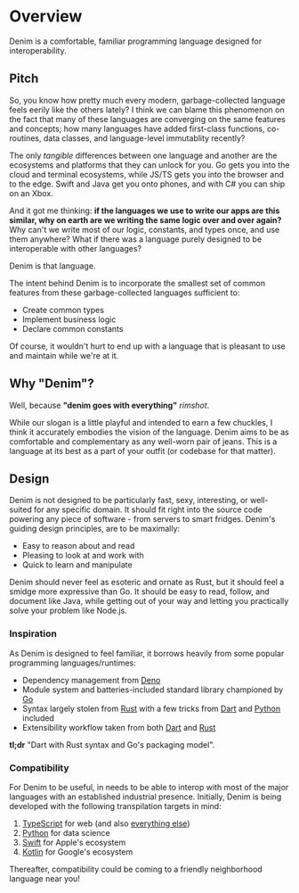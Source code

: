 # Overview

Denim is a comfortable, familiar programming language designed for interoperability.

## Pitch

So, you know how pretty much every modern, garbage-collected language feels
eerily like the others lately? I think we can blame this phenomenon on the fact
that many of these languages are converging on the same features and concepts;
how many languages have added first-class functions, co-routines, data classes,
and language-level immutablity recently?

The only _tangible_ differences between one language and another are the
ecosystems and platforms that they can unlock for you. Go gets you into the
cloud and terminal ecosystems, while JS/TS gets you into the browser and to the
edge. Swift and Java get you onto phones, and with C# you can ship on an Xbox.

And it got me thinking: **if the languages we use to write our apps are this
similar, why on earth are we writing the same logic over and over again?** Why
can't we write most of our logic, constants, and types once, and use them
anywhere? What if there was a language purely designed to be interoperable with
other languages?

Denim is that language.

The intent behind Denim is to incorporate the smallest set of common features
from these garbage-collected languages sufficient to:

- Create common types
- Implement business logic
- Declare common constants

Of course, it wouldn't hurt to end up with a language that is pleasant to use
and maintain while we're at it.

## Why "Denim"?

Well, because **"denim goes with everything"** _rimshot_.

While our slogan is a little playful and intended to earn a few chuckles, I
think it accurately embodies the vision of the language. Denim aims to be as
comfortable and complementary as any well-worn pair of jeans. This is a language
at its best as a part of your outfit (or codebase for that matter).

## Design

Denim is not designed to be particularly fast, sexy, interesting, or well-suited
for any specific domain. It should fit right into the source code powering any
piece of software - from servers to smart fridges. Denim's guiding design
principles, are to be maximally:

- Easy to reason about and read
- Pleasing to look at and work with
- Quick to learn and manipulate

Denim should never feel as esoteric and ornate as Rust, but it should feel a
smidge more expressive than Go. It should be easy to read, follow, and document
like Java, while getting out of your way and letting you practically solve your
problem like Node.js.

### Inspiration

As Denim is designed to feel familiar, it borrows heavily from some popular
programming languages/runtimes:

- Dependency management from [Deno](https://deno.land/)
- Module system and batteries-included standard library championed by
  [Go](https://go.dev/)
- Syntax largely stolen from [Rust](https://www.rust-lang.org/) with a few
  tricks from [Dart](https://dart.dev/) and [Python](https://www.python.org/)
  included
- Extensibility workflow taken from both [Dart](https://dart.dev/) and
  [Rust](https://www.rust-lang.org/)

**tl;dr** "Dart with Rust syntax and Go's packaging model".

### Compatibility

For Denim to be useful, in needs to be able to interop with most of the major
languages with an established industrial presence. Initially, Denim is being
developed with the following transpilation targets in mind:

1. [TypeScript](https://www.typescriptlang.org/) for web (and also [everything else](https://www.laws-of-software.com/laws/atwood/))
2. [Python](https://www.python.org/) for data science
3. [Swift](https://www.swift.org/) for Apple's ecosystem
4. [Kotlin](https://kotlinlang.org/) for Google's ecosystem

Thereafter, compatibility could be coming to a friendly neighborhood language near you!
